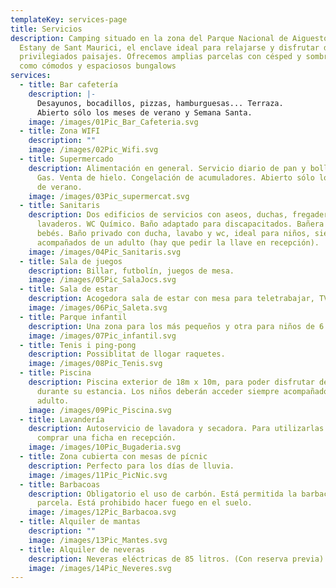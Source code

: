 ```yaml
---
templateKey: services-page
title: Servicios
description: Camping situado en la zona del Parque Nacional de Aiguestortes i
  Estany de Sant Maurici, el enclave ideal para relajarse y disfrutar de
  privilegiados paisajes. Ofrecemos amplias parcelas con césped y sombra, así
  como cómodos y espaciosos bungalows
services:
  - title: Bar cafetería
    description: |-
      Desayunos, bocadillos, pizzas, hamburguesas... Terraza.
      Abierto sólo los meses de verano y Semana Santa.
    image: /images/01Pic_Bar_Cafeteria.svg
  - title: Zona WIFI
    description: ""
    image: /images/02Pic_Wifi.svg
  - title: Supermercado
    description: Alimentación en general. Servicio diario de pan y bollería. Camping
      Gas. Venta de hielo. Congelación de acumuladores. Abierto sólo los meses
      de verano.
    image: /images/03Pic_supermercat.svg
  - title: Sanitaris
    description: Dos edificios de servicios con aseos, duchas, fregaderos y
      lavaderos. WC Químico. Baño adaptado para discapacitados. Bañera para
      bebés. Baño privado con ducha, lavabo y wc, ideal para niños, siempre
      acompañados de un adulto (hay que pedir la llave en recepción).
    image: /images/04Pic_Sanitaris.svg
  - title: Sala de juegos
    description: Billar, futbolín, juegos de mesa.
    image: /images/05Pic_SalaJocs.svg
  - title: Sala de estar
    description: Acogedora sala de estar con mesa para teletrabajar, TV i wifi.
    image: /images/06Pic_Saleta.svg
  - title: Parque infantil
    description: Una zona para los más pequeños y otra para niños de 6 a 12 años.
    image: /images/07Pic_infantil.svg
  - title: Tenis i ping-pong
    description: Possiblitat de llogar raquetes.
    image: /images/08Pic_Tenis.svg
  - title: Piscina
    description: Piscina exterior de 18m x 10m, para poder disfrutar de un buen baño
      durante su estancia. Los niños deberán acceder siempre acompañados de un
      adulto.
    image: /images/09Pic_Piscina.svg
  - title: Lavandería
    description: Autoservicio de lavadora y secadora. Para utilizarlas es necesario
      comprar una ficha en recepción.
    image: /images/10Pic_Bugaderia.svg
  - title: Zona cubierta con mesas de pícnic
    description: Perfecto para los días de lluvia.
    image: /images/11Pic_PicNic.svg
  - title: Barbacoas
    description: Obligatorio el uso de carbón. Está permitida la barbacoa en la
      parcela. Está prohibido hacer fuego en el suelo.
    image: /images/12Pic_Barbacoa.svg
  - title: Alquiler de mantas
    description: ""
    image: /images/13Pic_Mantes.svg
  - title: Alquiler de neveras
    description: Neveras eléctricas de 85 litros. (Con reserva previa).
    image: /images/14Pic_Neveres.svg
---
```

